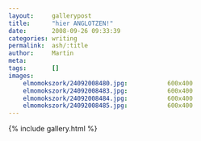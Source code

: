 ```yaml
---
layout:     gallerypost
title:      "hier ANGLOTZEN!"
date:       2008-09-26 09:33:39
categories: writing
permalink:  ash/:title
author:     Martin
meta:
tags:       []
images:
    elmomokszork/24092008480.jpg:           600x400
    elmomokszork/24092008483.jpg:           600x400
    elmomokszork/24092008484.jpg:           600x400
    elmomokszork/24092008485.jpg:           600x400
---
```


{% include gallery.html %}
